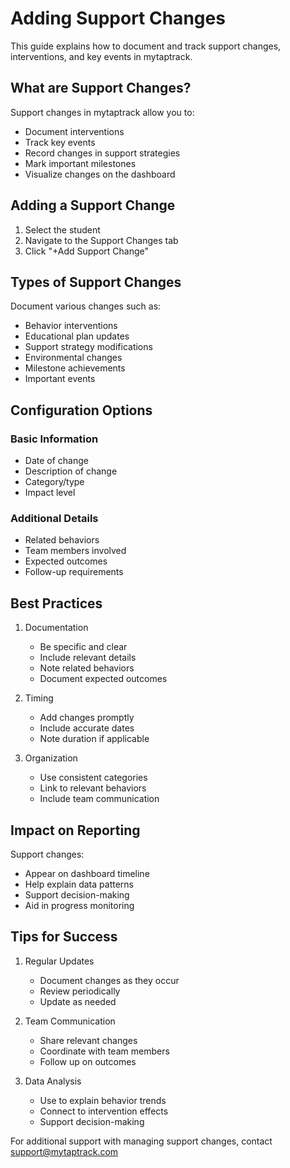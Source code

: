 # Adding Support Changes

This guide explains how to document and track support changes, interventions, and key events in mytaptrack.

## What are Support Changes?

Support changes in mytaptrack allow you to:
- Document interventions
- Track key events
- Record changes in support strategies
- Mark important milestones
- Visualize changes on the dashboard

## Adding a Support Change

1. Select the student
2. Navigate to the Support Changes tab
3. Click "+Add Support Change"

## Types of Support Changes

Document various changes such as:
- Behavior interventions
- Educational plan updates
- Support strategy modifications
- Environmental changes
- Milestone achievements
- Important events

## Configuration Options

### Basic Information
- Date of change
- Description of change
- Category/type
- Impact level

### Additional Details
- Related behaviors
- Team members involved
- Expected outcomes
- Follow-up requirements

## Best Practices

1. Documentation
   - Be specific and clear
   - Include relevant details
   - Note related behaviors
   - Document expected outcomes

2. Timing
   - Add changes promptly
   - Include accurate dates
   - Note duration if applicable

3. Organization
   - Use consistent categories
   - Link to relevant behaviors
   - Include team communication

## Impact on Reporting

Support changes:
- Appear on dashboard timeline
- Help explain data patterns
- Support decision-making
- Aid in progress monitoring

## Tips for Success

1. Regular Updates
   - Document changes as they occur
   - Review periodically
   - Update as needed

2. Team Communication
   - Share relevant changes
   - Coordinate with team members
   - Follow up on outcomes

3. Data Analysis
   - Use to explain behavior trends
   - Connect to intervention effects
   - Support decision-making

For additional support with managing support changes, contact support@mytaptrack.com